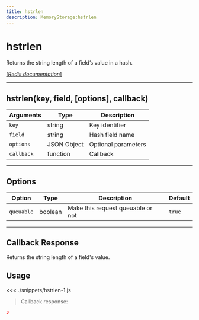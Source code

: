 ```yaml
---
title: hstrlen
description: MemoryStorage:hstrlen
---
```


# hstrlen

Returns the string length of a field’s value in a hash.

[[_Redis documentation_]](https://redis.io/commands/hstrlen)

---

## hstrlen(key, field, [options], callback)

| Arguments  | Type        | Description         |
| ---------- | ----------- | ------------------- |
| `key`      | string      | Key identifier      |
| `field`    | string      | Hash field name     |
| `options`  | JSON Object | Optional parameters |
| `callback` | function    | Callback            |

---

## Options

| Option     | Type    | Description                       | Default |
| ---------- | ------- | --------------------------------- | ------- |
| `queuable` | boolean | Make this request queuable or not | `true`  |

---

## Callback Response

Returns the string length of a field's value.

## Usage

<<< ./snippets/hstrlen-1.js

> Callback response:

```json
3
```
